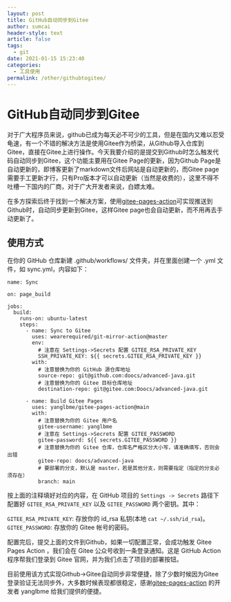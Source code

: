 ```yaml
---
layout: post
title: GitHub自动同步到Gitee
author: sumcai
header-style: text
article: false
tags: 
  - git
date: 2021-01-15 15:23:40
categories: 
  - 工具使用
permalink: /other/githubtogitee/
---
```


# GitHub自动同步到Gitee

对于广大程序员来说，github已成为每天必不可少的工具，但是在国内又难以忍受龟速，有一个不错的解决方法是使用Gitee作为桥梁，从Github导入仓库到Gitee，直接在Gitee上进行操作。今天我要介绍的是提交到Github时怎么触发代码自动同步到Gitee，这个功能主要用在Gitee Page的更新，因为Github Page是自动更新的，即博客更新了markdown文件后网站是自动更新的，而Gitee page需要手工更新才行，只有Pro版本才可以自动更新（当然是收费的），这里不得不吐槽一下国内的厂商，对于广大开发者来说，白嫖太难。

在多方探索后终于找到一个解决方案，使用[gitee-pages-action](https://github.com/yanglbme/gitee-pages-action)可实现推送到Github时，自动同步更新到Gitee，这样Gitee page也会自动更新，而不用再去手动更新了。

## 使用方式

在你的 GitHub 仓库新建 .github/workflows/ 文件夹，并在里面创建一个 .yml 文件，如 sync.yml，内容如下：

```ymal
name: Sync

on: page_build

jobs:
  build:
    runs-on: ubuntu-latest
    steps:
      - name: Sync to Gitee
        uses: wearerequired/git-mirror-action@master
        env:
          # 注意在 Settings->Secrets 配置 GITEE_RSA_PRIVATE_KEY
          SSH_PRIVATE_KEY: ${{ secrets.GITEE_RSA_PRIVATE_KEY }}
        with:
          # 注意替换为你的 GitHub 源仓库地址
          source-repo: git@github.com:doocs/advanced-java.git
          # 注意替换为你的 Gitee 目标仓库地址
          destination-repo: git@gitee.com:Doocs/advanced-java.git

      - name: Build Gitee Pages
        uses: yanglbme/gitee-pages-action@main
        with:
          # 注意替换为你的 Gitee 用户名
          gitee-username: yanglbme
          # 注意在 Settings->Secrets 配置 GITEE_PASSWORD
          gitee-password: ${{ secrets.GITEE_PASSWORD }}
          # 注意替换为你的 Gitee 仓库，仓库名严格区分大小写，请准确填写，否则会出错
          gitee-repo: doocs/advanced-java
          # 要部署的分支，默认是 master，若是其他分支，则需要指定（指定的分支必须存在）
          branch: main
```

按上面的注释填好对应的内容，在 GitHub 项目的 `Settings -> Secrets` 路径下配置好 `GITEE_RSA_PRIVATE_KEY` 以及 `GITEE_PASSWORD` 两个密钥。其中：

`GITEE_RSA_PRIVATE_KEY`: 存放你的 id_rsa 私钥(本地 `cat ~/.ssh/id_rsa`)。  
`GITEE_PASSWORD`: 存放你的 Gitee 帐号的密码。

配置完后，提交上面的文件到Github，如果一切配置正常，会成功触发 Gitee Pages Action ，我们会在 Gitee 公众号收到一条登录通知。这是 GitHub Action 程序帮我们登录到 Gitee 官网，并为我们点击了项目的部署按钮。

目前使用该方式实现Github->Gitee自动同步非常便捷，除了少数时候因为Gitee登录验证无法同步外，大多数时候表现都很稳定，感谢[gitee-pages-action](https://github.com/yanglbme) 的开发者 yanglbme 给我们提供的便捷。
